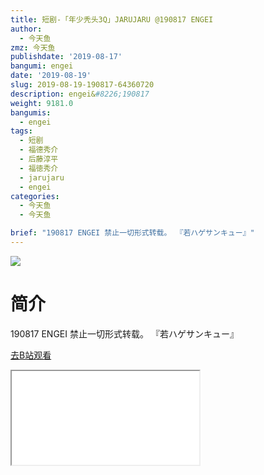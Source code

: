 ```yaml
---
title: 短剧-「年少秃头3Q」JARUJARU @190817 ENGEI
author:
  - 今天鱼
zmz: 今天鱼
publishdate: '2019-08-17'
bangumi: engei
date: '2019-08-19'
slug: 2019-08-19-190817-64360720
description: engei&#8226;190817
weight: 9181.0
bangumis:
  - engei
tags: 
  - 短剧
  - 福德秀介
  - 后藤淳平
  - 福徳秀介
  - jarujaru
  - engei
categories:
  - 今天鱼
  - 今天鱼

brief: "190817 ENGEI 禁止一切形式转载。 『若ハゲサンキュー』"
---
```

![](https://i.imgur.com/mcYZ9Gv.jpg)
# 简介  
190817 ENGEI
禁止一切形式转载。
『若ハゲサンキュー』  

[去B站观看](https://www.bilibili.com/video/av64360720/)
<div class ="resp-container"><iframe class="testiframe" src="//player.bilibili.com/player.html?aid=64360720"", scrolling="no", allowfullscreen="true" > </iframe></div> 
